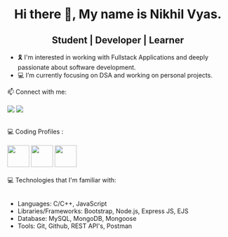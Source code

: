 
<center><h1>Hi there 👋, My name is Nikhil Vyas.</h1></center>
<center><h2>Student | Developer | Learner</h2></center>
<ul>
<li>🎗 I'm interested in working with Fullstack Applications and deeply passionate about software development.</li>
<li>💻 I’m currently focusing on DSA and working on personal projects.</li>
</ul>
📫 Connect with me:
<br>
<br>
<a href="https://www.linkedin.com/in/nikhil-vyas-98a1bb150/"><img src="https://img.shields.io/badge/LinkedIn-0077B5?style=for-the-badge&logo=linkedin&logoColor=white"/></a>
<a href = "mailto: vyasn0123@gmail.com"><img src="https://img.shields.io/badge/Gmail-D14836?style=for-the-badge&logo=gmail&logoColor=white"/></a>
<br>
<br>

💻 Coding Profiles :
<br>
<br>
<a  href = "https://www.hackerrank.com/NVYAS?hr_r=1"><img src = "https://user-images.githubusercontent.com/65950622/132973754-a6cf9bef-6c32-4289-b1cf-f0e215ac97ed.png" width="50" height="50" /></a>
<a href = "https://www.codechef.com/users/nvyas"><img src = "https://user-images.githubusercontent.com/65950622/132973758-69c75a06-f03b-4aa3-9f57-de9d18d9bd94.png" width="50" height="50"/></a>
<a href = "https://auth.geeksforgeeks.org/user/nvyas/practice/"><img src = "https://user-images.githubusercontent.com/65950622/132973915-e87031bb-78e9-4032-9db5-0c4c62986d9c.png" width="50" height="50"/></a>
<br>
<br>
💻 Technologies that I'm familiar with:
<ul>
  <br>
<li>Languages: C/C++, JavaScript</li>
<li>Libraries/Frameworks: Bootstrap, Node.js, Express JS, EJS</li>
<li>Database: MySQL, MongoDB, Mongoose</li>
<li>Tools: Git, Github, REST API's, Postman</li>
</ul>
